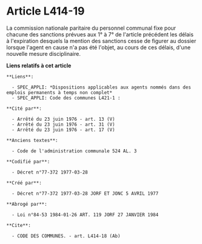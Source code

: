 # Article L414-19

La commission nationale paritaire du personnel communal fixe pour chacune des sanctions prévues aux 1° à 7° de l'article
précédent les délais à l'expiration desquels la mention des sanctions cesse de figurer au dossier lorsque l'agent en cause
n'a pas été l'objet, au cours de ces délais, d'une nouvelle mesure disciplinaire.

**Liens relatifs à cet article**

	**Liens**:

	  - SPEC_APPLI: *Dispositions applicables aux agents nommés dans des emplois permanents à temps non complet*
	  - SPEC_APPLI: Code des communes L421-1 :

	**Cité par**:

	  - Arrêté du 23 juin 1976 - art. 13 (V)
	  - Arrêté du 23 juin 1976 - art. 31 (V)
	  - Arrêté du 23 juin 1976 - art. 17 (V)

	**Anciens textes**:

	  - Code de l'administration communale 524 AL. 3

	**Codifié par**:

	  - Décret n°77-372 1977-03-28

	**Créé par**:

	  - Décret n°77-372 1977-03-28 JORF ET JONC 5 AVRIL 1977

	**Abrogé par**:

	  - Loi n°84-53 1984-01-26 ART. 119 JORF 27 JANVIER 1984

	**Cite**:

	  - CODE DES COMMUNES. - art. L414-18 (Ab)
